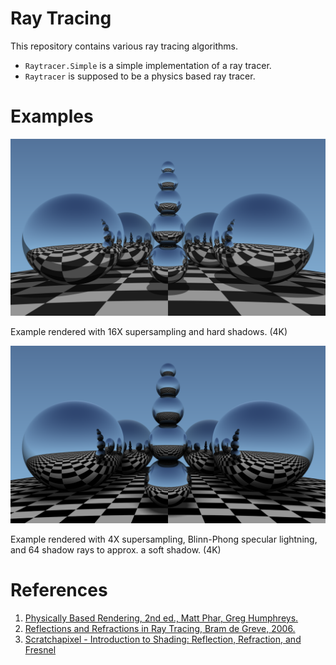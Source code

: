 # Ray Tracing

This repository contains various ray tracing algorithms.

 * `Raytracer.Simple` is a simple implementation of a ray tracer.
 * `Raytracer` is supposed to be a physics based ray tracer.

# Examples

![example1](img/20190128_094440_3840x2160_16XSS.png)

Example rendered with 16X supersampling and hard shadows. (4K)

![example2](img/20190128_185101_3840x2160_4XSS.png)

Example rendered with 4X supersampling, Blinn-Phong specular lightning, and 64 shadow rays to approx. a soft shadow. (4K)

# References

 1. [Physically Based Rendering, 2nd ed., Matt Phar, Greg Humphreys.](https://www.amazon.com/Physically-Based-Rendering-Theory-Implementation/dp/0123750792/ref=sr_1_3?ie=UTF8&qid=1548670312&sr=8-3&keywords=physically+based+rendering)
 2. [Reflections and Refractions in Ray Tracing, Bram de Greve, 2006.](https://graphics.stanford.edu/courses/cs148-10-summer/docs/2006--degreve--reflection_refraction.pdf)
 3. [Scratchapixel - Introduction to Shading: Reflection, Refraction, and Fresnel](https://www.scratchapixel.com/lessons/3d-basic-rendering/introduction-to-shading/reflection-refraction-fresnel)